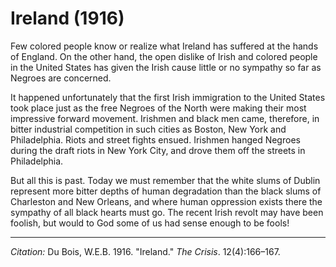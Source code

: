 <!--
title:   Ireland
author:  Du Bois, W.E.B.
journal: The Crisis
year:    1916
volume:  12
issue:   4
pages:   166-167
-->
# Ireland (1916)

Few colored people know or realize what Ireland has suffered at the hands of England. On the other hand, the open dislike of Irish and colored people in the United States has given the Irish cause little or no sympathy so far as Negroes are concerned.

It happened unfortunately that the first Irish immigration to the United States took place just as the free Negroes of the North were making their most impressive forward movement. Irishmen and black men came, therefore, in bitter industrial competition in such cities as Boston, New York and Philadelphia. Riots and street fights ensued. Irishmen hanged Negroes during the draft riots in New York City, and drove them off the streets in Philadelphia.

But all this is past. Today we must remember that the white slums of Dublin represent more bitter depths of human degradation than the black slums of Charleston and New Orleans, and where human oppression exists there the sympathy of all black hearts must go. The recent Irish revolt may have been foolish, but would to God some of us had sense enough to be fools!

______________
*Citation:* Du Bois, W.E.B. 1916. "Ireland." *The Crisis*. 12(4):166&ndash;167.
